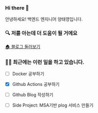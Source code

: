 ### Hi there 👋

안녕하세요! 백엔드 엔지니어 양태영입니다.

### 🔍 저를 아는데 더 도움이 될 거에요
[🏠 블로그 둘러보기](https://yangtaeyoung.github.io/)

### 🧑‍💻 최근에는 이런 일을 하고 있습니다.
- [ ] Docker 공부하기
- [x] Github Actions 공부하기
- [ ] Github Blog 작성하기
- [ ] Side Project: MSA기반 plog 서비스 만들기


<!--
**YangTaeyoung/YangTaeyoung** is a ✨ _special_ ✨ repository because its `README.md` (this file) appears on your GitHub profile.

Here are some ideas to get you started:

- 🔭 I’m currently working on ...
- 🌱 I’m currently learning ...
- 👯 I’m looking to collaborate on ...
- 🤔 I’m looking for help with ...
- 💬 Ask me about ...
- 📫 How to reach me: ...
- 😄 Pronouns: ...
- ⚡ Fun fact: ...
-->
